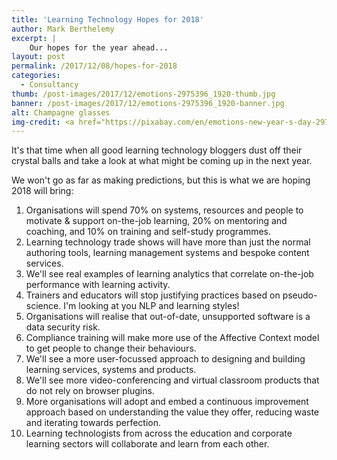 ```yaml
---
title: 'Learning Technology Hopes for 2018'
author: Mark Berthelemy
excerpt: |
    Our hopes for the year ahead...
layout: post
permalink: /2017/12/08/hopes-for-2018
categories:
  - Consultancy
thumb: /post-images/2017/12/emotions-2975396_1920-thumb.jpg
banner: /post-images/2017/12/emotions-2975396_1920-banner.jpg
alt: Champagne glasses
img-credit: <a href="https://pixabay.com/en/emotions-new-year-s-day-2975396/" target="_blank">Pixabay</a>
---
```

It's that time when all good learning technology bloggers dust off their crystal balls and take a look at what might be coming up in the next year.

We won't go as far as making predictions, but this is what we are hoping 2018 will bring:

1. Organisations will spend 70% on systems, resources and people to motivate & support on-the-job learning, 20% on mentoring and coaching, and 10% on training and self-study programmes.  
2. Learning technology trade shows will have more than just the normal authoring tools, learning management systems and bespoke content services.
3. We'll see real examples of learning analytics that correlate on-the-job performance with learning activity.
4. Trainers and educators will stop justifying practices based on pseudo-science. I'm looking at you NLP and learning styles!
5. Organisations will realise that out-of-date, unsupported software is a data security risk.
6. Compliance training will make more use of the Affective Context model to get people to change their behaviours.
7. We'll see a more user-focussed approach to designing and building learning services, systems and products.
8. We'll see more video-conferencing and virtual classroom products that do not rely on browser plugins.
9. More organisations will adopt and embed a continuous improvement approach based on understanding the value they offer, reducing waste and iterating towards perfection.
10. Learning technologists from across the education and corporate learning sectors will collaborate and learn from each other.




 
